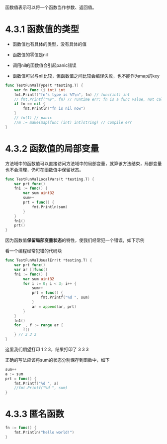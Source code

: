 函数值表示可以将一个函数当作参数、返回值。

# 4.3.1 函数值的类型

- 函数值也有具体的类型，没有具体的值

- 函数值的零值是nil

- 调用nil的函数值会引起panic错误

- 函数值可以与nil比较，但函数值之间比较会编译失败，也不能作为map的key

```go
func TestFunValType(t *testing.T) {
	var fn func (i int) int
	fmt.Printf("fn's type is %T\n", fn) // func(int) int
	// fmt.Printf("%v", fn) // runtime err: fn is a func value, not called
	if fn == nil {
		fmt.Println("fn is nil now")
	}
	// fn(1) // panic
	//m := make(map[func (int) int]string) // compile err
}
```



# 4.3.2 函数值的局部变量

方法域中的函数值可以直接访问方法域中的局部变量，就算该方法结束，局部变量也不会清理，仍可在函数值中保留状态。

```go
func TestFunValLocalVars(t *testing.T) {
	var prt func()
	fn1 := func() {
		var sum uint32
		sum++
		prt = func() {
			fmt.Println(sum)
		}
	}
	fn1()
	prt()
}
```

因为函数值**保留局部变量状态**的特性，使我们经常犯一个错误，如下示例



看一个编程经常犯错的代码块

```go
func TestFunValUsualErr(t *testing.T) {
	var prt func()
	var ar []func()
	fn1 := func() {
		var sum uint32
		for i := 0; i < 3; i++ {
			sum++
			prt = func() {
				fmt.Printf("%d ", sum)
			}
			ar = append(ar, prt)
		}
	}
	fn1()
	for _, f := range ar {
		f()
	} // 3 3 3
}
```

这里我们期望打印 1 2 3，结果打印了 3 3 3 

正确的写法应该将sum的状态分别保存到函数中，如下

```go
sum++
a := sum
prt = func() {
    fmt.Printf("%d ", a)
    //fmt.Printf("%d ", sum)
}
```

# 4.3.3 匿名函数

```go
fn := func() {
	fmt.Println("hello world!")
}
```

